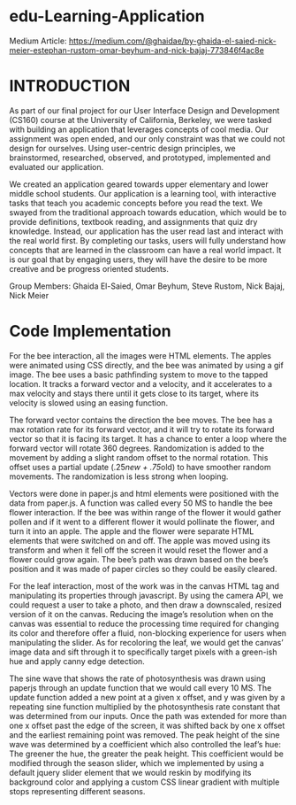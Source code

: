 # edu-Learning-Application

Medium Article: https://medium.com/@ghaidae/by-ghaida-el-saied-nick-meier-estephan-rustom-omar-beyhum-and-nick-bajaj-773846f4ac8e

# INTRODUCTION

As part of our final project for our User Interface Design and Development (CS160) course at the University of California, Berkeley, we were tasked with building an application that leverages concepts of cool media. Our assignment was open ended, and our only constraint was that we could not design for ourselves. Using user-centric design principles, we brainstormed, researched, observed, and prototyped, implemented and evaluated our application.

We created an application geared towards upper elementary and lower middle school students. Our application is a learning tool, with interactive tasks that teach you academic concepts before you read the text. We swayed from the traditional approach towards education, which would be to provide definitions, textbook reading, and assignments that quiz dry knowledge. Instead, our application has the user read last and interact with the real world first. By completing our tasks, users will fully understand how concepts that are learned in the classroom can have a real world impact. It is our goal that by engaging users, they will have the desire to be more creative and be progress oriented students.

Group Members: Ghaida El-Saied, Omar Beyhum, Steve Rustom, Nick Bajaj, Nick Meier

# Code Implementation

For the bee interaction, all the images were HTML elements. The apples were animated using CSS directly, and the bee was animated by using a gif image. The bee uses a basic pathfinding system to move to the tapped location. It tracks a forward vector and a velocity, and it accelerates to a max velocity and stays there until it gets close to its target, where its velocity is slowed using an easing function.

The forward vector contains the direction the bee moves. The bee has a max rotation rate for its forward vector, and it will try to rotate its forward vector so that it is facing its target. It has a chance to enter a loop where the forward vector will rotate 360 degrees. Randomization is added to the movement by adding a slight random offset to the normal rotation. This offset uses a partial update (.25*new + .75*old) to have smoother random movements. The randomization is less strong when looping.

Vectors were done in paper.js and html elements were positioned with the data from paper.js. A function was called every 50 MS to handle the bee flower interaction. If the bee was within range of the flower it would gather pollen and if it went to a different flower it would pollinate the flower, and turn it into an apple. The apple and the flower were separate HTML elements that were switched on and off. The apple was moved using its transform and when it fell off the screen it would reset the flower and a flower could grow again.
The bee’s path was drawn based on the bee’s position and it was made of paper circles so they could be easily cleared.

For the leaf interaction, most of the work was in the canvas HTML tag and manipulating its properties through javascript. By using the camera API, we could request a user to take a photo, and then draw a downscaled, resized version of it on the canvas. Reducing the image’s resolution when on the canvas was essential to reduce the processing time required for changing its color and therefore offer a fluid, non-blocking experience for users when manipulating the slider. As for recoloring the leaf, we would get the canvas’ image data and sift through it to specifically target pixels with a green-ish hue and apply canny edge detection.

The sine wave that shows the rate of photosynthesis was drawn using paperjs through an update function that we would call every 10 MS. The update function added a new point at a given x offset, and y was given by a repeating sine function multiplied by the photosynthesis rate constant that was determined from our inputs. Once the path was extended for more than one x offset past the edge of the screen, it was shifted back by one x offset and the earliest remaining point was removed. The peak height of the sine wave was determined by a coefficient which also controlled the leaf’s hue: The greener the hue, the greater the peak height. This coefficient would be modified through the season slider, which we implemented by using a default jquery slider element that we would reskin by modifying its background color and applying a custom CSS linear gradient with multiple stops representing different seasons.
